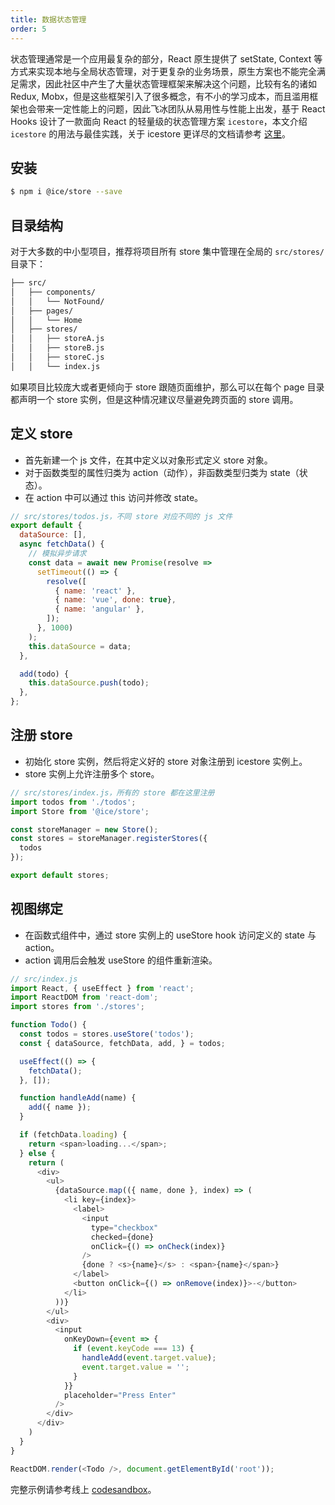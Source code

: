 ```yaml
---
title: 数据状态管理
order: 5
---
```


状态管理通常是一个应用最复杂的部分，React 原生提供了 setState, Context 等方式来实现本地与全局状态管理，对于更复杂的业务场景，原生方案也不能完全满足需求，因此社区中产生了大量状态管理框架来解决这个问题，比较有名的诸如 Redux, Mobx，但是这些框架引入了很多概念，有不小的学习成本，而且滥用框架也会带来一定性能上的问题，因此飞冰团队从易用性与性能上出发，基于 React Hooks 设计了一款面向 React 的轻量级的状态管理方案 `icestore`，本文介绍 `icestore` 的用法与最佳实践，关于 icestore 更详尽的文档请参考 [这里](/docs/icestore/about)。

## 安装

```bash
$ npm i @ice/store --save
```

## 目录结构

对于大多数的中小型项目，推荐将项目所有 store 集中管理在全局的 `src/stores/` 目录下：

```bash
├── src/
│   ├── components/
│   │   └── NotFound/
│   ├── pages/
│   │   └── Home
│   ├── stores/
│   │   ├── storeA.js
│   │   ├── storeB.js
│   │   ├── storeC.js
│   │   └── index.js
```

如果项目比较庞大或者更倾向于 store 跟随页面维护，那么可以在每个 page 目录都声明一个 store 实例，但是这种情况建议尽量避免跨页面的 store 调用。

## 定义 store

* 首先新建一个 js 文件，在其中定义以对象形式定义 store 对象。
* 对于函数类型的属性归类为 action（动作），非函数类型归类为 state（状态）。
* 在 action 中可以通过 this 访问并修改 state。

```javascript
// src/stores/todos.js，不同 store 对应不同的 js 文件
export default {
  dataSource: [],
  async fetchData() {
    // 模拟异步请求
    const data = await new Promise(resolve =>
      setTimeout(() => {
        resolve([
          { name: 'react' },
          { name: 'vue', done: true},
          { name: 'angular' },
        ]);
      }, 1000)
    );
    this.dataSource = data;
  },

  add(todo) {
    this.dataSource.push(todo);
  },
};
```

## 注册 store

* 初始化 store 实例，然后将定义好的 store 对象注册到 icestore 实例上。
* store 实例上允许注册多个 store。

```javascript
// src/stores/index.js，所有的 store 都在这里注册
import todos from './todos';
import Store from '@ice/store';

const storeManager = new Store();
const stores = storeManager.registerStores({
  todos
});

export default stores;
```

## 视图绑定

* 在函数式组件中，通过 store 实例上的 useStore hook 访问定义的 state 与 action。
* action 调用后会触发 useStore 的组件重新渲染。

```javascript
// src/index.js
import React, { useEffect } from 'react';
import ReactDOM from 'react-dom';
import stores from './stores';

function Todo() {
  const todos = stores.useStore('todos');
  const { dataSource, fetchData, add, } = todos;

  useEffect(() => {
    fetchData();
  }, []);

  function handleAdd(name) {
    add({ name });
  }

  if (fetchData.loading) {
    return <span>loading...</span>;
  } else {
    return (
      <div>
        <ul>
          {dataSource.map(({ name, done }, index) => (
            <li key={index}>
              <label>
                <input
                  type="checkbox"
                  checked={done}
                  onClick={() => onCheck(index)}
                />
                {done ? <s>{name}</s> : <span>{name}</span>}
              </label>
              <button onClick={() => onRemove(index)}>-</button>
            </li>
          ))}
        </ul>
        <div>
          <input
            onKeyDown={event => {
              if (event.keyCode === 13) {
                handleAdd(event.target.value);
                event.target.value = '';
              }
            }}
            placeholder="Press Enter"
          />
        </div>
      </div>
    )
  }
}

ReactDOM.render(<Todo />, document.getElementById('root'));
```

完整示例请参考线上 [codesandbox](https://codesandbox.io/s/icestore-ts-gduqw)。
